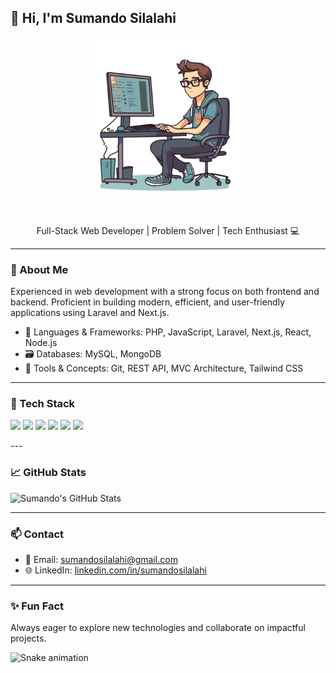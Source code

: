 ## 👋 Hi, I'm Sumando Silalahi

<p align="center">
  <img src="image/logo.png" width="50%" alt="Coder at Work" />
</p>

 <br />

<p align="center">Full-Stack Web Developer | Problem Solver | Tech Enthusiast 💻</p>

---

### 💼 About Me

Experienced in web development with a strong focus on both frontend and backend. Proficient in building modern, efficient, and user-friendly applications using Laravel and Next.js.

- 🔧 Languages & Frameworks: PHP, JavaScript, Laravel, Next.js, React, Node.js
- 🗃️ Databases: MySQL, MongoDB
- 🧩 Tools & Concepts: Git, REST API, MVC Architecture, Tailwind CSS

---

### 🚀 Tech Stack

<p>
  <img src="https://img.shields.io/badge/PHP-777BB4?style=flat&logo=php&logoColor=white" />
  <img src="https://img.shields.io/badge/JavaScript-F7DF1E?style=flat&logo=javascript&logoColor=black" />
  <img src="https://img.shields.io/badge/Laravel-FC4C02?style=flat&logo=laravel&logoColor=white" />
  <img src="https://img.shields.io/badge/Next.js-000000?style=flat&logo=next.js&logoColor=white" />
  <img src="https://img.shields.io/badge/React-20232a?style=flat&logo=react&logoColor=61dafb" />
  <img src="https://img.shields.io/badge/Node.js-339933?style=flat&logo=node.js&logoColor=white" />
</p>
---

### 📈 GitHub Stats

![Sumando's GitHub Stats](https://github-readme-stats.vercel.app/api?username=Sumandosilalahi2929&show_icons=true&theme=tokyonight)

---

### 📫 Contact

- 📧 Email: sumandosilalahi@gmail.com
- 🌐 LinkedIn: [linkedin.com/in/sumandosilalahi](https://linkedin.com/in/sumandosilalahi)

---

### ✨ Fun Fact

Always eager to explore new technologies and collaborate on impactful projects.

<img src="https://raw.githubusercontent.com/maurodesouza/maurodesouza/output/snake.svg" alt="Snake animation" />
